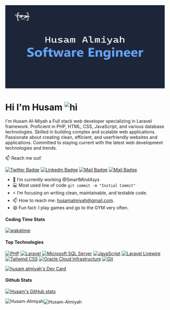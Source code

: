 <img src="https://raw.githubusercontent.com/Husam-Almiyah/Husam-Almiyah/master/%E2%80%8F%E2%80%8Fdefault-image%20.png">

# Hi I'm Husam <img src="https://user-images.githubusercontent.com/1303154/88677602-1635ba80-d120-11ea-84d8-d263ba5fc3c0.gif" width="28px" height="28px" alt="hi">

I'm Husam Al-Miyah a Full stack web developer specializing in Laravel framework. Proficient in PHP, HTML, CSS, JavaScript, and various database technologies. Skilled in building complex and scalable web applications. Passionate about creating clean, efficient, and userfriendly websites and applications. Committed to staying current with the latest web development technologies and trends.

<!-- <p align="left"> <img src="https://komarev.com/ghpvc/?username=Husam-Almiyah&label=Profile%20views&color=0e75b6&style=flat" alt="Husam-Almiyah" /> </p> -->

:mailbox: Reach me out!

[![Twitter Badge](https://img.shields.io/badge/-@Husam_Almiyah-1ca0f1?style=flat&labelColor=1ca0f1&logo=twitter&logoColor=white&link=https://twitter.com/Husam_Almiyah)](https://twitter.com/Husam_Almiyah) [![Linkedin Badge](https://img.shields.io/badge/-Husam-0e76a8?style=flat&labelColor=0e76a8&logo=linkedin&logoColor=white)](https://www.linkedin.com/in/husam-almiyah/) [![Mail Badge](https://img.shields.io/badge/-@Husam_almiyah-e84393?style=flat&labelColor=e84393&logo=instagram&logoColor=white)](https://www.instagram.com/husam_almiyah/) [![Mail Badge](https://img.shields.io/badge/-Husam-c0392b?style=flat&labelColor=c0392b&logo=gmail&logoColor=white)](mailto:husamalmiyah@gmail.com)


- 🔭 I’m currently working @SmartMind4sys
- :computer: Most used line of code `git commit -m "Initial Commit"`
- ⚡ I’m focusing on writing clean, maintainable, and testable code.
- 📫 How to reach me: husamalmiyah@gmail.com.
- 😄 Fun fact: I play games and go to the GYM very often.

#### Coding Time Stats

<!--START_SECTION:waka-->
[![wakatime](https://wakatime.com/badge/user/25af4e33-0098-4eb4-95eb-124487d9f369.svg)](https://wakatime.com/@25af4e33-0098-4eb4-95eb-124487d9f369)
<!--END_SECTION:waka-->
#### Top Technologies

[![PHP](https://img.shields.io/badge/PHP-777BB4?style=for-the-badge&logo=php&logoColor=white)](https://www.php.net/)
[![Laravel](https://img.shields.io/badge/Laravel-FF2D20?style=for-the-badge&logo=laravel&logoColor=white)](https://laravel.com/)
[![Microsoft SQL Server](https://img.shields.io/badge/SQL_Server-CC2927?style=for-the-badge&logo=microsoft-sql-server&logoColor=white)](https://www.microsoft.com/en-us/sql-server)
[![JavaScript](https://img.shields.io/badge/JavaScript-F7DF1E?style=for-the-badge&logo=javascript&logoColor=black)](https://developer.mozilla.org/en-US/docs/Web/JavaScript)
[![Laravel Livewire](https://img.shields.io/badge/%20Livewire-FF2D20?style=for-the-badge&logo=laravel&logoColor=white)](https://laravel-livewire.com/)
[![Tailwind CSS](https://img.shields.io/badge/Tailwind_CSS-38B2AC?style=for-the-badge&logo=tailwind-css&logoColor=white)](https://tailwindcss.com/)
[![Oracle Cloud Infrastructure](https://img.shields.io/badge/Oracle_Cloud_Infrastructure-F80000?style=for-the-badge&logo=oracle&logoColor=white)](https://www.oracle.com/cloud/)
[![Git](https://img.shields.io/badge/Git-F05032?style=for-the-badge&logo=git&logoColor=white)](https://git-scm.com/)

<!-- <p align="left"> <a href="https://github.com/ryo-ma/github-profile-trophy"><img src="https://github-profile-trophy.vercel.app/?username=Husam-Almiyah" alt="watheqalshowaiter" /></a> </p> -->

<a href="https://app.daily.dev/husam_almiyah"><img src="https://api.daily.dev/devcards/be0145578940423aaafaa461b236153e.png?r=0op" width="400" alt="husam almiyah's Dev Card"/></a>

#### Github Stats
[![Husam's GitHub stats](https://github-readme-stats.vercel.app/api?username=Husam-Almiyah&theme=tokyonight)](https://github.com/anuraghazra/github-readme-stats)

<p><img align="left" src="https://github-readme-stats.vercel.app/api/top-langs?username=Husam-Almiyah&show_icons=true&theme=tokyonight&locale=en&layout=compact" alt="Husam-Almiyah" /></p>
<p><img align="center" src="https://github-readme-streak-stats.herokuapp.com/?user=Husam-Almiyah&theme=tokyonight" alt="Husam-Almiyah" /></p>
